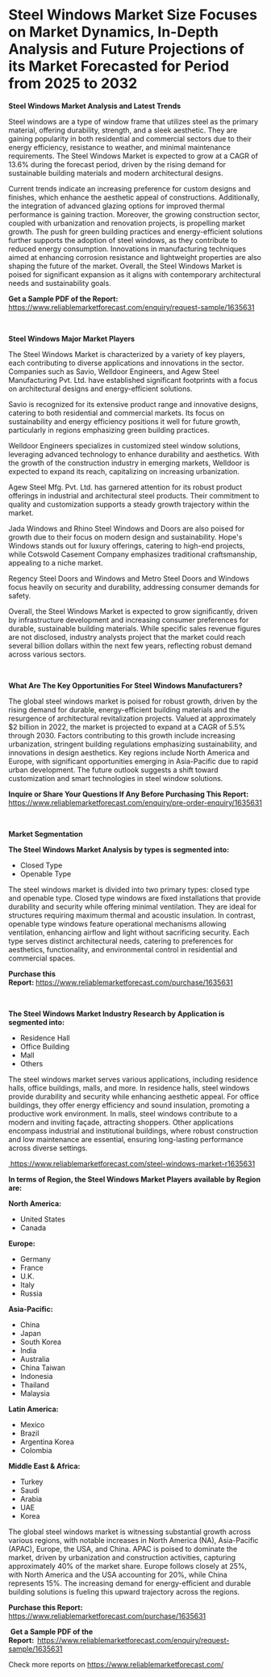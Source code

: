 <p><h1>Steel Windows Market Size Focuses on Market Dynamics, In-Depth Analysis and Future Projections of its Market Forecasted for Period from 2025 to 2032</h1></p><p><strong>Steel Windows Market Analysis and Latest Trends</strong></p>
<p><p>Steel windows are a type of window frame that utilizes steel as the primary material, offering durability, strength, and a sleek aesthetic. They are gaining popularity in both residential and commercial sectors due to their energy efficiency, resistance to weather, and minimal maintenance requirements. The Steel Windows Market is expected to grow at a CAGR of 13.6% during the forecast period, driven by the rising demand for sustainable building materials and modern architectural designs.</p><p>Current trends indicate an increasing preference for custom designs and finishes, which enhance the aesthetic appeal of constructions. Additionally, the integration of advanced glazing options for improved thermal performance is gaining traction. Moreover, the growing construction sector, coupled with urbanization and renovation projects, is propelling market growth. The push for green building practices and energy-efficient solutions further supports the adoption of steel windows, as they contribute to reduced energy consumption. Innovations in manufacturing techniques aimed at enhancing corrosion resistance and lightweight properties are also shaping the future of the market. Overall, the Steel Windows Market is poised for significant expansion as it aligns with contemporary architectural needs and sustainability goals.</p></p>
<p><strong>Get a Sample PDF of the Report:&nbsp;</strong> <a href="https://www.reliablemarketforecast.com/enquiry/request-sample/1635631?utm_campaign=3096&utm_medium=2&utm_source=Github&utm_content=ia&utm_term=31032025&utm_id=steel-windows">https://www.reliablemarketforecast.com/enquiry/request-sample/1635631</a></p>
<p>&nbsp;</p>
<p><strong>Steel Windows Major Market Players</strong></p>
<p><p>The Steel Windows Market is characterized by a variety of key players, each contributing to diverse applications and innovations in the sector. Companies such as Savio, Welldoor Engineers, and Agew Steel Manufacturing Pvt. Ltd. have established significant footprints with a focus on architectural designs and energy-efficient solutions. </p><p>Savio is recognized for its extensive product range and innovative designs, catering to both residential and commercial markets. Its focus on sustainability and energy efficiency positions it well for future growth, particularly in regions emphasizing green building practices.</p><p>Welldoor Engineers specializes in customized steel window solutions, leveraging advanced technology to enhance durability and aesthetics. With the growth of the construction industry in emerging markets, Welldoor is expected to expand its reach, capitalizing on increasing urbanization.</p><p>Agew Steel Mfg. Pvt. Ltd. has garnered attention for its robust product offerings in industrial and architectural steel products. Their commitment to quality and customization supports a steady growth trajectory within the market.</p><p>Jada Windows and Rhino Steel Windows and Doors are also poised for growth due to their focus on modern design and sustainability. Hope's Windows stands out for luxury offerings, catering to high-end projects, while Cotswold Casement Company emphasizes traditional craftsmanship, appealing to a niche market.</p><p>Regency Steel Doors and Windows and Metro Steel Doors and Windows focus heavily on security and durability, addressing consumer demands for safety. </p><p>Overall, the Steel Windows Market is expected to grow significantly, driven by infrastructure development and increasing consumer preferences for durable, sustainable building materials. While specific sales revenue figures are not disclosed, industry analysts project that the market could reach several billion dollars within the next few years, reflecting robust demand across various sectors.</p></p>
<p>&nbsp;</p>
<p><strong>What Are The Key Opportunities For Steel Windows Manufacturers?</strong></p>
<p><p>The global steel windows market is poised for robust growth, driven by the rising demand for durable, energy-efficient building materials and the resurgence of architectural revitalization projects. Valued at approximately $2 billion in 2022, the market is projected to expand at a CAGR of 5.5% through 2030. Factors contributing to this growth include increasing urbanization, stringent building regulations emphasizing sustainability, and innovations in design aesthetics. Key regions include North America and Europe, with significant opportunities emerging in Asia-Pacific due to rapid urban development. The future outlook suggests a shift toward customization and smart technologies in steel window solutions.</p></p>
<p><strong>Inquire or Share Your Questions If Any Before Purchasing This Report:</strong> <a href="https://www.reliablemarketforecast.com/enquiry/pre-order-enquiry/1635631?utm_campaign=3096&utm_medium=2&utm_source=Github&utm_content=ia&utm_term=31032025&utm_id=steel-windows">https://www.reliablemarketforecast.com/enquiry/pre-order-enquiry/1635631</a></p>
<p>&nbsp;</p>
<p><strong>Market Segmentation</strong></p>
<p><strong>The Steel Windows Market Analysis by types is segmented into:</strong></p>
<p><ul><li>Closed Type</li><li>Openable Type</li></ul></p>
<p><p>The steel windows market is divided into two primary types: closed type and openable type. Closed type windows are fixed installations that provide durability and security while offering minimal ventilation. They are ideal for structures requiring maximum thermal and acoustic insulation. In contrast, openable type windows feature operational mechanisms allowing ventilation, enhancing airflow and light without sacrificing security. Each type serves distinct architectural needs, catering to preferences for aesthetics, functionality, and environmental control in residential and commercial spaces.</p></p>
<p><strong>Purchase this Report:&nbsp;</strong><a href="https://www.reliablemarketforecast.com/purchase/1635631?utm_campaign=3096&utm_medium=2&utm_source=Github&utm_content=ia&utm_term=31032025&utm_id=steel-windows">https://www.reliablemarketforecast.com/purchase/1635631</a></p>
<p>&nbsp;</p>
<p><strong>The Steel Windows Market Industry Research by Application is segmented into:</strong></p>
<p><ul><li>Residence Hall</li><li>Office Building</li><li>Mall</li><li>Others</li></ul></p>
<p><p>The steel windows market serves various applications, including residence halls, office buildings, malls, and more. In residence halls, steel windows provide durability and security while enhancing aesthetic appeal. For office buildings, they offer energy efficiency and sound insulation, promoting a productive work environment. In malls, steel windows contribute to a modern and inviting façade, attracting shoppers. Other applications encompass industrial and institutional buildings, where robust construction and low maintenance are essential, ensuring long-lasting performance across diverse settings.</p></p>
<p><a href="https://www.reliablemarketforecast.com/steel-windows-market-r1635631?utm_campaign=3096&utm_medium=2&utm_source=Github&utm_content=ia&utm_term=31032025&utm_id=steel-windows">&nbsp;https://www.reliablemarketforecast.com/steel-windows-market-r1635631</a></p>
<p><strong>In terms of Region, the Steel Windows Market Players available by Region are:</strong></p>
<p>
    <p> <strong> North America: </strong>
        <ul>
            <li>United States</li>
            <li>Canada</li>
        </ul>
        </p> 
    <p> <strong> Europe: </strong>
        <ul>
            <li>Germany</li>
            <li>France</li>
            <li>U.K.</li>
            <li>Italy</li>
            <li>Russia</li>
        </ul>
        </p> 
    <p> <strong> Asia-Pacific: </strong>
        <ul>
            <li>China</li>
            <li>Japan</li>
            <li>South Korea</li>
            <li>India</li>
            <li>Australia</li>
            <li>China Taiwan</li>
            <li>Indonesia</li>
            <li>Thailand</li>
            <li>Malaysia</li>
        </ul>
        </p> 
    <p> <strong> Latin America: </strong>
        <ul>
            <li>Mexico</li>
            <li>Brazil</li>
            <li>Argentina Korea</li>
            <li>Colombia</li>
        </ul>
        </p> 
    <p> <strong> Middle East & Africa: </strong>
        <ul>
            <li>Turkey</li>
            <li>Saudi</li>
            <li>Arabia</li>
            <li>UAE</li>
            <li>Korea</li>
        </ul>
    </p>
    </p>
<p><p>The global steel windows market is witnessing substantial growth across various regions, with notable increases in North America (NA), Asia-Pacific (APAC), Europe, the USA, and China. APAC is poised to dominate the market, driven by urbanization and construction activities, capturing approximately 40% of the market share. Europe follows closely at 25%, with North America and the USA accounting for 20%, while China represents 15%. The increasing demand for energy-efficient and durable building solutions is fueling this upward trajectory across the regions.</p></p>
<p><strong>Purchase this Report: </strong><a href="https://www.reliablemarketforecast.com/purchase/1635631?utm_campaign=3096&utm_medium=2&utm_source=Github&utm_content=ia&utm_term=31032025&utm_id=steel-windows">https://www.reliablemarketforecast.com/purchase/1635631</a></p>
<p>&nbsp;<strong>Get a Sample PDF of the Report:&nbsp;&nbsp;</strong><a href="https://www.reliablemarketforecast.com/enquiry/request-sample/1635631?utm_campaign=3096&utm_medium=2&utm_source=Github&utm_content=ia&utm_term=31032025&utm_id=steel-windows">https://www.reliablemarketforecast.com/enquiry/request-sample/1635631</a></p>
<p><strong></strong></p>
<p>Check more reports on <a href="https://www.reliablemarketforecast.com/?utm_campaign=3096&utm_medium=2&utm_source=Github&utm_content=ia&utm_term=31032025&utm_id=steel-windows">https://www.reliablemarketforecast.com/</a></p>